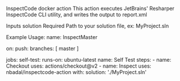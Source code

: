 InspectCode docker action
This action executes JetBrains' Resharper InspectCode CLI utility, and writes the output to report.xml

Inputs
solution
Required Path to your solution file, ex: MyProject.sln

Example Usage:
name: InspectMaster

on:
  push:
    branches: [ master ]

jobs:
  self-test:
   runs-on: ubuntu-latest
   name: Self Test
   steps:
     - name: Checkout
       uses: actions/checkout@v2
     - name: Inspect
       uses: nbadal/inspectcode-action
       with:
          solution: './MyProject.sln'